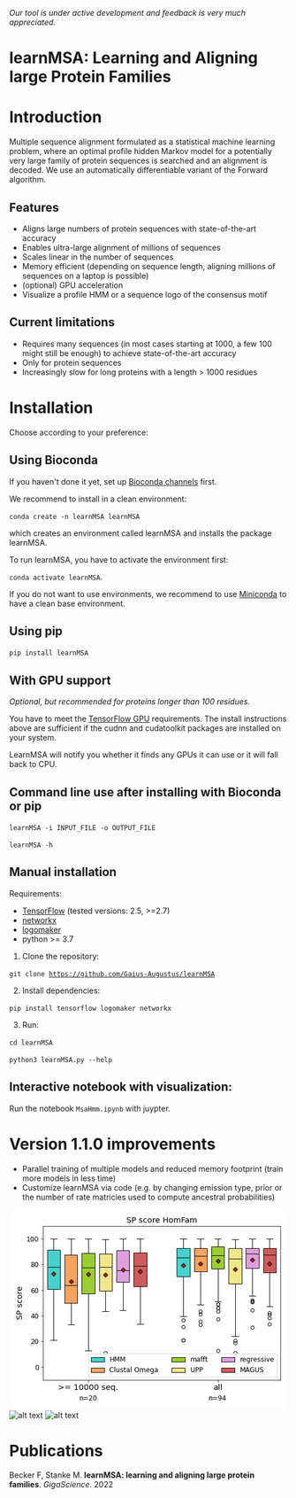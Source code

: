*Our tool is under active development and feedback is very much appreciated.*

# learnMSA: Learning and Aligning large Protein Families

# Introduction
Multiple sequence alignment formulated as a statistical machine learning problem, where an optimal profile hidden Markov model for a potentially very large family of protein sequences is searched and an alignment is decoded. We use an automatically differentiable variant of the Forward algorithm.

## Features

- Aligns large numbers of protein sequences with state-of-the-art accuracy
- Enables ultra-large alignment of millions of sequences 
- Scales linear in the number of sequences
- Memory efficient (depending on sequence length, aligning millions of sequences on a laptop is possible)
- (optional) GPU acceleration 
- Visualize a profile HMM or a sequence logo of the consensus motif

## Current limitations

- Requires many sequences (in most cases starting at 1000, a few 100 might still be enough) to achieve state-of-the-art accuracy
- Only for protein sequences
- Increasingly slow for long proteins with a length > 1000 residues

# Installation

Choose according to your preference:

## Using Bioconda
  
  If you haven't done it yet, set up [Bioconda channels](https://bioconda.github.io/) first.
  
  We recommend to install in a clean environment:
  
  <code>conda create -n learnMSA learnMSA</code>
  
  which creates an environment called learnMSA and installs the package learnMSA.
  
  To run learnMSA, you have to activate the environment first:
  
  <code>conda activate learnMSA</code>.
  
  If you do not want to use environments, we recommend to use [Miniconda](https://docs.conda.io/en/latest/miniconda.html) to have a clean base environment.

## Using pip

  <code>pip install learnMSA</code>
  
## With GPU support

*Optional, but recommended for proteins longer than 100 residues.*

You have to meet the [TensorFlow GPU](https://www.tensorflow.org/install/gpu) requirements. The install instructions above are sufficient if the cudnn and cudatoolkit packages are installed on your system.

LearnMSA will notify you whether it finds any GPUs it can use or it will fall back to CPU.

## Command line use after installing with Bioconda or pip

<code>learnMSA -i INPUT_FILE -o OUTPUT_FILE</code>
  
<code>learnMSA -h</code>

## Manual installation

Requirements:
- [TensorFlow](https://github.com/tensorflow/tensorflow) (tested versions: 2.5, >=2.7)
- [networkx](https://networkx.org/) 
- [logomaker](https://logomaker.readthedocs.io/en/latest/) 
- python >= 3.7

1. Clone the repository: 

  <code>git clone https://github.com/Gaius-Augustus/learnMSA</code>
  
2. Install dependencies:

  <code>pip install tensorflow logomaker networkx</code>
  
3. Run:

  <code>cd learnMSA</code>
  
  <code>python3 learnMSA.py --help</code>
  

## Interactive notebook with visualization:

Run the notebook <code>MsaHmm.ipynb</code> with juypter.

# Version 1.1.0 improvements

- Parallel training of multiple models and reduced memory footprint (train more models in less time)
- Customize learnMSA via code (e.g. by changing emission type, prior or the number of rate matricies used to compute ancestral probabilities)

![alt text](https://github.com/Ung0d/MSA-HMM-Analysis/blob/main/fig/boxplots_sp_homfam.png?raw=true)
![alt text](https://github.com/Ung0d/MSA-HMM-Analysis/blob/main/fig/learnMSA_fast_comparison.png?raw=true)
![alt text](https://github.com/Ung0d/MSA-HMM-Analysis/blob/main/fig/learnMSA_fast_comparison_large.png?raw=true)

# Publications

Becker F, Stanke M. **learnMSA: learning and aligning large protein families**. *GigaScience*. 2022
